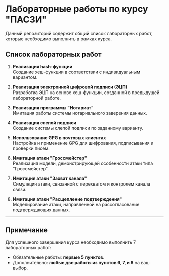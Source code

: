 # Лабораторные работы по курсу "ПАСЗИ"

Данный репозиторий содержит общий список лабораторных работ, которые необходимо выполнить в рамках курса.

## Список лабораторных работ

1. **Реализация hash-функции**  
    Создание хеш-функции в соответствии с индивидуальным вариантом.
    
2. **Реализация электронной цифровой подписи (ЭЦП)**  
    Разработка ЭЦП на основе хеш-функции, созданной в предыдущей лабораторной работе.
    
3. **Реализация программы "Нотариат"**  
    Имитация работы системы нотариального заверения данных.
    
4. **Реализация слепой подписи**  
    Создание системы слепой подписи по заданному варианту.
    
5. **Использование GPG в почтовых клиентах**  
    Настройка и применение GPG для шифрования, подписывания и проверки писем.
    
6. **Имитация атаки "Гроссмейстер"**  
    Реализация модели, демонстрирующей особенности атаки типа "Гроссмейстер".
    
7. **Имитация атаки "Захват канала"**  
    Симуляция атаки, связанной с перехватом и контролем канала связи.
    
8. **Имитация атаки "Расщепление подтверждения"**  
    Моделирование атаки, направленной на рассогласование подтверждающих данных.
    

---

## Примечание

Для успешного завершения курса необходимо выполнить 7 лабораторных работ:

- Обязательные работы: **первые 5 пунктов**.
- Дополнительно: **любые две работы из пунктов 6, 7, и 8** на ваш выбор.